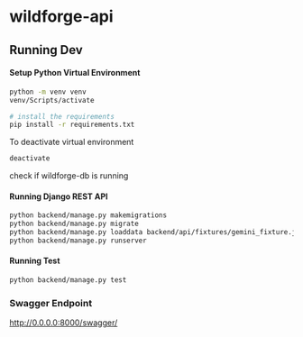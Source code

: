 # wildforge-api

## Running Dev

#### Setup Python Virtual Environment
```bash
python -m venv venv
venv/Scripts/activate

# install the requirements
pip install -r requirements.txt
```

To deactivate virtual environment
```bash
deactivate
```




check if wildforge-db is running 

#### Running Django REST API
```bash
python backend/manage.py makemigrations
python backend/manage.py migrate
python backend/manage.py loaddata backend/api/fixtures/gemini_fixture.json
python backend/manage.py runserver
```

#### Running Test
```bash
python backend/manage.py test
```

### Swagger Endpoint
http://0.0.0.0:8000/swagger/
